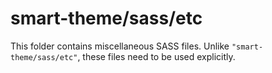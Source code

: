 # smart-theme/sass/etc

This folder contains miscellaneous SASS files. Unlike `"smart-theme/sass/etc"`, these files
need to be used explicitly.
